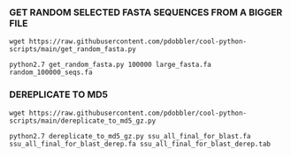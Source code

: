 
### GET RANDOM SELECTED FASTA SEQUENCES FROM A BIGGER FILE

`wget https://raw.githubusercontent.com/pdobbler/cool-python-scripts/main/get_random_fasta.py`

`python2.7 get_random_fasta.py 100000 large_fasta.fa random_100000_seqs.fa`

### DEREPLICATE TO MD5

`wget https://raw.githubusercontent.com/pdobbler/cool-python-scripts/main/dereplicate_to_md5_gz.py`

`python2.7 dereplicate_to_md5_gz.py ssu_all_final_for_blast.fa ssu_all_final_for_blast_derep.fa ssu_all_final_for_blast_derep.tab`
